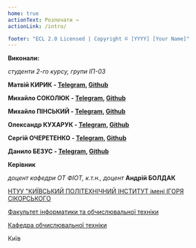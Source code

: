 ```yaml
---
home: true
actionText: Розпочати →
actionLink: /intro/

footer: "ECL 2.0 Licensed | Copyright © [YYYY] [Your Name]"
---
```


**Виконали:**

_студенти 2-го курсу, групи ІП-03_<span padding-right:5em></span>

**Матвій КИРИК - [Telegram](https://t.me/petroshchur), [Github](https://github.com/MatthewKirik)**

**Михайло СОКОЛЮК - [Telegram](https://t.me/mixac9), [Github](https://github.com/SokolyukMisha)**

**Михайло ПІНСЬКИЙ - [Telegram](https://t.me/Medicinsky), [Github](https://github.com/Znskiy)**

**Олександр КУХАРУК - [Telegram](https://t.me/VipDipp), [Github](https://github.com/VipDipp)**

**Сергій ОЧЕРЕТЕНКО - [Telegram](https://t.me/OcheretenkoS), [Github](https://github.com/SergeyOcheretenko)**

**Данило БЕЗУС - [Telegram](https://t.me/DEmazun), [Github](https://github.com/danilbezus)**

**Керівник**

_доцент кафедри ОТ ФІОТ, к.т.н., доцент_<span padding-right:5em></span> **Андрій БОЛДАК**

[НТУУ "КИЇВСЬКИЙ ПОЛІТЕХНІЧНИЙ ІНСТИТУТ імені ІГОРЯ СІКОРСЬКОГО](https://kpi.ua/)

[Факультет інформатики та обчислювальної техніки](https://fiot.kpi.ua/)

[Кафедра обчислювальної техніки](https://comsys.kpi.ua/)

Київ
